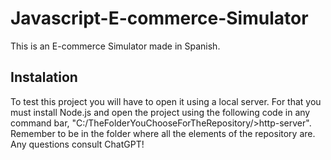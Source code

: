 # Javascript-E-commerce-Simulator

This is an E-commerce Simulator made in Spanish. 

## Instalation 

To test this project you will have to open it using a local server. For that you must install Node.js and open the project using the following code in any command bar, "C:/TheFolderYouChooseForTheRepository/>http-server".
Remember to be in the folder where all the elements of the repository are.
Any questions consult ChatGPT!


